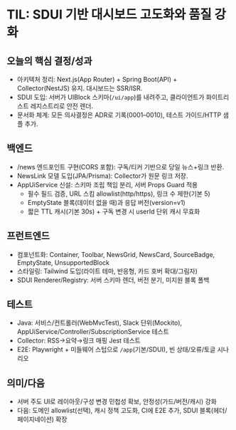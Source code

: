 # TIL: SDUI 기반 대시보드 고도화와 품질 강화

## 오늘의 핵심 결정/성과
- 아키텍처 정리: Next.js(App Router) + Spring Boot(API) + Collector(NestJS) 유지. 대시보드는 SSR/ISR.
- SDUI 도입: 서버가 UIBlock 스키마(`/ui/app`)를 내려주고, 클라이언트가 화이트리스트 레지스트리로 안전 렌더.
- 문서화 체계: 모든 의사결정은 ADR로 기록(0001–0010), 테스트 가이드/HTTP 샘플 추가.

## 백엔드
- /news 엔드포인트 구현(CORS 포함): 구독/티커 기반으로 당일 뉴스+링크 반환.
- NewsLink 모델 도입(JPA/Prisma): Collector가 원문 링크 저장.
- AppUiService 신설: 스키마 조립 책임 분리, 서버 Props Guard 적용
  - 필수 필드 검증, URL 스킴 allowlist(http/https), 링크 수 제한(기본 5)
  - EmptyState 블록(데이터 없을 때)과 응답 버전(version=v1)
  - 짧은 TTL 캐시(기본 30s) + 구독 변경 시 userId 단위 캐시 무효화

## 프런트엔드
- 컴포넌트화: Container, Toolbar, NewsGrid, NewsCard, SourceBadge, EmptyState, UnsupportedBlock
- 스타일링: Tailwind 도입(라이트 테마, 반응형, 카드 호버 확대/그림자)
- SDUI Renderer/Registry: 서버 스키마 렌더, 버전 분기, 미지원 블록 폴백

## 테스트
- Java: 서비스/컨트롤러(WebMvcTest), Slack 단위(Mockito), AppUiService/Controller/SubscriptionService 테스트
- Collector: RSS→요약→링크 매핑 Jest 테스트
- E2E: Playwright + 미들웨어 스텁으로 `/app`(기본/SDUI), 빈 상태/오류/토글 시나리오

## 의미/다음
- 서버 주도 UI로 레이아웃/구성 변경 민첩성 확보, 안정성(가드/버전/캐시) 강화
- 다음: 도메인 allowlist(선택), 캐시 정책 고도화, CI에 E2E 추가, SDUI 블록(헤더/페이지네이션) 확장

